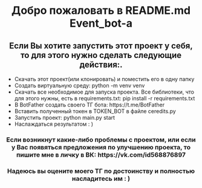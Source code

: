 
<h1 align=center>Добро пожаловать в README.md Event_bot-а</h1>
<h2 align=center>Если Вы хотите запустить этот проект у себя, то для этого нужно сделать следующие действия:.</h2>
<ul>
<li>Скачать этот проект(или клонировать) и поместить его в одну папку</li>
<li>Создать виртуальную среду: python -m venv venv</li>
<li>Скачать все необходимое для запуска проекта. Все библиотеки, что для этого нужны, есть в requirements.txt: pip install -r requirements.txt</li>
<li>В BotFather создать своего ТГ бота: https://t.me/BotFather</li>
<li>Вставить полученный токен в TOKEN_BOT в файле ceredits.py</li>
<li>Запустить проект: python main.py start</li>
<li>Наслаждаться результатом : )</li>
</ul>

<h3 align=center>Если возникнут какие-либо проблемы с проектом, или если у Вас появяться предложения по улучшению проекта, то пишите мне в личку в ВК: https://vk.com/id568876897</h3>


<h3 align=center>Надеюсь вы оцените моего ТГ по достоинству и полностью насладитесь им : )</h3>

